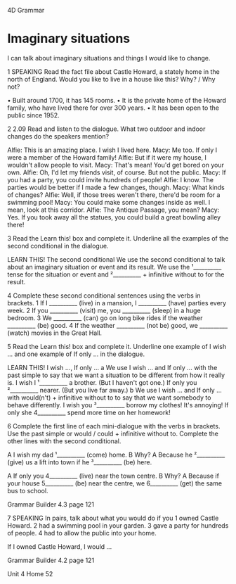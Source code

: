 4D Grammar

# Imaginary situations
I can talk about imaginary situations and things I would like to change.

1 SPEAKING Read the fact file about Castle Howard, a stately home in the north of England. Would you like to live in a house like this? Why? / Why not?

• Built around 1700, it has 145 rooms.
• It is the private home of the Howard family, who have lived there for over 300 years.
• It has been open to the public since 1952.

2 2.09 Read and listen to the dialogue. What two outdoor and indoor changes do the speakers mention?

Alfie: This is an amazing place. I wish I lived here.
Macy: Me too. If only I were a member of the Howard family!
Alfie: But if it were my house, I wouldn't allow people to visit.
Macy: That's mean! You'd get bored on your own.
Alfie: Oh, I'd let my friends visit, of course. But not the public.
Macy: If you had a party, you could invite hundreds of people!
Alfie: I know. The parties would be better if I made a few changes, though.
Macy: What kinds of changes?
Alfie: Well, if those trees weren't there, there'd be room for a swimming pool!
Macy: You could make some changes inside as well. I mean, look at this corridor.
Alfie: The Antique Passage, you mean?
Macy: Yes. If you took away all the statues, you could build a great bowling alley there!

3 Read the Learn this! box and complete it. Underline all the examples of the second conditional in the dialogue.

LEARN THIS! The second conditional
We use the second conditional to talk about an imaginary situation or event and its result.
We use the ¹__________ tense for the situation or event and ²__________ + infinitive without to for the result.

4 Complete these second conditional sentences using the verbs in brackets.
1 If I __________ (live) in a mansion, I __________ (have) parties every week.
2 If you __________ (visit) me, you __________ (sleep) in a huge bedroom.
3 We __________ (can) go on long bike rides if the weather __________ (be) good.
4 If the weather __________ (not be) good, we __________ (watch) movies in the Great Hall.

5 Read the Learn this! box and complete it. Underline one example of I wish ... and one example of If only ... in the dialogue.

LEARN THIS! I wish ..., If only ...
a We use I wish ... and If only ... with the past simple to say that we want a situation to be different from how it really is.
I wish I ¹__________ a brother. (But I haven't got one.)
If only you ²__________ nearer. (But you live far away.)
b We use I wish ... and If only ... with would(n't) + infinitive without to to say that we want somebody to behave differently.
I wish you ³__________ borrow my clothes! It's annoying!
If only she 4__________ spend more time on her homework!

6 Complete the first line of each mini-dialogue with the verbs in brackets. Use the past simple or would / could + infinitive without to. Complete the other lines with the second conditional.

A I wish my dad ¹__________ (come) home.
B Why?
A Because he ²__________ (give) us a lift into town if he ³__________ (be) here.

A If only you 4__________ (live) near the town centre.
B Why?
A Because if your house 5__________ (be) near the centre, we 6__________ (get) the same bus to school.

Grammar Builder 4.3 page 121

7 SPEAKING In pairs, talk about what you would do if you
1 owned Castle Howard.
2 had a swimming pool in your garden.
3 gave a party for hundreds of people.
4 had to allow the public into your home.

If I owned Castle Howard, I would ...

Grammar Builder 4.2 page 121

Unit 4 Home 52